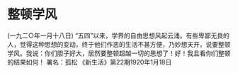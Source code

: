 # 整顿学风
(一九二○年一月十八日)
“五四”以来，学界的自由思想风起云涌。有些卑鄙无良的人，觉得这种思想的变动，终于他们作恶的生活不甚方便，乃妙想天开，说要整顿学风。我说：你们胆子好大，居然要整顿超越一切的思想了！好！我且看你们整顿的结果如何！
署名：孤松
《新生活》第22期1920年1月18日
